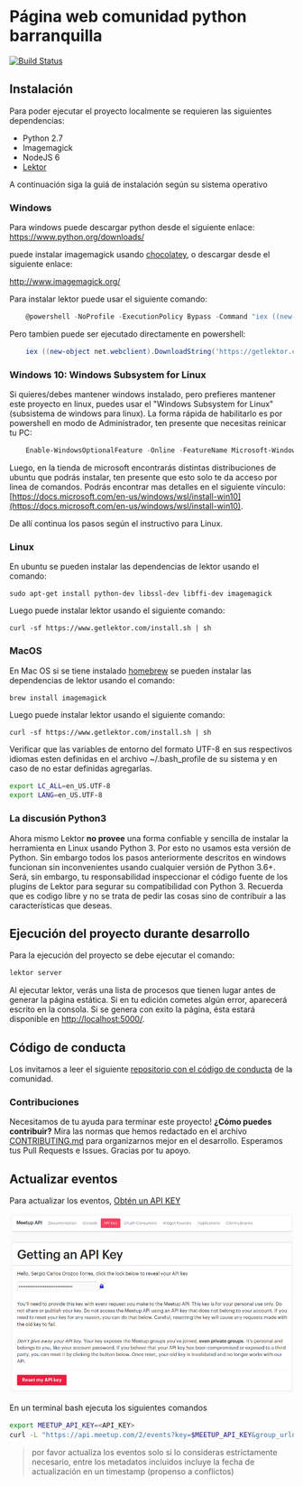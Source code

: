 # Página web comunidad python barranquilla

[![Build Status](https://travis-ci.org/PyBAQ/django-quilla-web.svg?branch=master)](https://travis-ci.org/PyBAQ/django-quilla-web)

## Instalación

Para poder ejecutar el proyecto localmente se requieren las siguientes dependencias:

- Python 2.7
- Imagemagick
- NodeJS 6
- [Lektor](https://www.getlektor.com/)

A continuación siga la guiá de instalación según su sistema operativo

### Windows

Para windows puede descargar python desde el siguiente enlace: https://www.python.org/downloads/

puede instalar imagemagick usando [chocolatey](https://chocolatey.org/), o descargar desde el siguiente enlace:

<http://www.imagemagick.org/>

Para instalar lektor puede usar el siguiente comando:

```powershell
    @powershell -NoProfile -ExecutionPolicy Bypass -Command "iex ((new-object net.webclient).DownloadString('https://getlektor.com/install.ps1'))" && SET PATH=%PATH%;%LocalAppData%\lektor-cli
```

Pero tambien puede ser ejecutado directamente en powershell:

```powershell
    iex ((new-object net.webclient).DownloadString('https://getlektor.com/install.ps1'))
```

### Windows 10: Windows Subsystem for Linux

Si quieres/debes mantener windows instalado, pero prefieres mantener este proyecto en linux, puedes usar el "Windows Subsystem for Linux" (subsistema de windows para linux).  La forma rápida de habilitarlo es por powershell en modo de Administrador, ten presente que necesitas reinicar tu PC:

```powershell
    Enable-WindowsOptionalFeature -Online -FeatureName Microsoft-Windows-Subsystem-Linux
```

Luego, en la tienda de microsoft encontrarás distintas distribuciones de ubuntu que podrás instalar, ten presente que esto solo te da acceso por linea de comandos. Podrás encontrar mas detalles en el siguiente vínculo: [https://docs.microsoft.com/en-us/windows/wsl/install-win10](https://docs.microsoft.com/en-us/windows/wsl/install-win10).

De allí continua los pasos según el instructivo para Linux.

### Linux

En ubuntu se pueden instalar las dependencias de lektor usando el comando:

    sudo apt-get install python-dev libssl-dev libffi-dev imagemagick

Luego puede instalar lektor usando el siguiente comando:

    curl -sf https://www.getlektor.com/install.sh | sh

### MacOS

En Mac OS si se tiene instalado [homebrew](https://brew.sh/) se pueden instalar las dependencias de lektor usando el comando:

    brew install imagemagick

Luego puede instalar lektor usando el siguiente comando:

    curl -sf https://www.getlektor.com/install.sh | sh

Verificar que las variables de entorno del formato UTF-8 en sus respectivos idiomas esten definidas en el
archivo ~/.bash_profile de su sistema y en caso de no estar definidas agregarlas.

```bash
export LC_ALL=en_US.UTF-8
export LANG=en_US.UTF-8
```

### La discusión Python3

Ahora mismo Lektor **no provee** una forma confiable y sencilla de instalar la herramienta en Linux usando Python 3. Por esto no usamos esta versión de Python. Sin embargo todos los pasos anteriormente descritos en windows funcionan sin inconvenientes usando cualquier versión de Python 3.6+. Será, sin embargo, tu responsabilidad inspeccionar el código fuente de los plugins de Lektor para segurar su compatibilidad con Python 3. Recuerda que es codigo libre y no se trata de pedir las cosas sino de contribuir a las características que deseas.


## Ejecución del proyecto durante desarrollo

Para la ejecución del proyecto se debe ejecutar el comando:

```bash
lektor server
```

Al ejecutar lektor, verás una lista de procesos que tienen lugar antes de generar la página estática. Si en tu edición cometes algún error, aparecerá escrito en la consola. Si se genera con exito la página, ésta estará disponible en [http://localhost:5000/](http://localhost:5000/).

## Código de conducta

Los invitamos a leer el siguiente [repositorio con el código de conducta](https://github.com/PyBAQ/codigo-de-conducta) de la comunidad.

### Contribuciones

Necesitamos de tu ayuda para terminar este proyecto! **¿Cómo puedes contribuir?** Mira las normas que hemos redactado en el archivo [CONTRIBUTING.md] para organizarnos mejor en el desarrollo. Esperamos tus Pull Requests e Issues. Gracias por tu apoyo.

[CONTRIBUTING.md]: https://github.com/PyBAQ/django-quilla-web/blob/master/CONTRIBUTING.md

## Actualizar eventos

Para actualizar los eventos, [Obtén un API KEY](https://secure.meetup.com/es-ES/meetup_api/key/)

![Getting and API key](./assets/img/contributing/api_key.png)

En un terminal bash ejecuta los siguientes comandos

```bash
export MEETUP_API_KEY=<API_KEY>
curl -L "https://api.meetup.com/2/events?key=$MEETUP_API_KEY&group_urlname=pythonbaq" > databags/next_events.json
```

> por favor actualiza los eventos solo si lo consideras estrictamente necesario, entre los metadatos incluidos incluye la fecha de actualización en un timestamp (propenso a conflictos)

